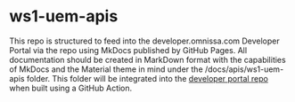 # ws1-uem-apis

This repo is structured to feed into the developer.omnissa.com Developer Portal via the [](https://github.com/euc-dev/developer.omnissa.github.io) repo using MkDocs published by GitHub Pages. All documentation should be created in MarkDown format with the capabilities of MkDocs and the Material theme in mind under the /docs/apis/ws1-uem-apis folder. This folder will be integrated into the [developer portal repo](https://github.com/euc-dev/developer.omnissa.github.io) when built using a GitHub Action.
